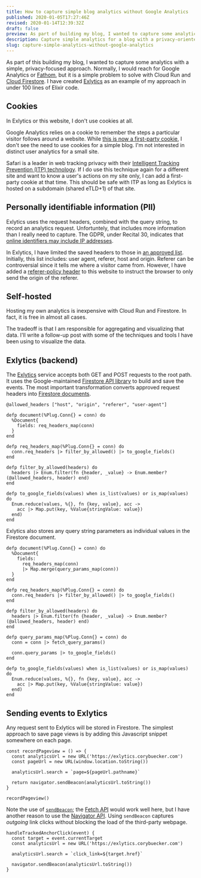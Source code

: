 ```yaml
---
title: How to capture simple blog analytics without Google Analytics
published: 2020-01-05T17:27:46Z
revised: 2020-01-14T12:39:32Z
draft: false
preview: As part of building my blog, I wanted to capture some analytics with a simple, privacy-focused approach.
description: Capture simple analytics for a blog with a privacy-oriented approach.
slug: capture-simple-analytics-without-google-analytics
---
```


As part of this building my blog, I wanted to capture some analytics with a simple, privacy-focused approach. Normally, I would reach for Google Analytics or [Fathom](https://usefathom.com/), but it is a simple problem to solve with Cloud Run and [Cloud Firestore](https://firebase.google.com/docs/firestore). I have created [Exlytics](https://github.com/corybuecker/exlytics) as an example of my approach in under 100 lines of Elixir code.

## Cookies

In Exlytics or this website, I don't use cookies at all.

Google Analytics relies on a cookie to remember the steps a particular visitor follows around a website. While [this is now a first-party cookie](https://clearcode.cc/blog/difference-between-first-party-third-party-cookies/), I don't see the need to use cookies for a simple blog. I'm not interested in distinct user analytics for a small site.

Safari is a leader in web tracking privacy with their [Intelligent Tracking Prevention (ITP) technology](https://webkit.org/blog/9521/intelligent-tracking-prevention-2-3/). If I do use this technique again for a different site and want to know a user's actions on my site only, I can add a first-party cookie at that time. This should be safe with ITP as long as Exlytics is hosted on a subdomain (shared eTLD+1) of that site.

## Personally identifiable information (PII)

Exlytics uses the request headers, combined with the query string, to record an analytics request. Unfortuntely, that includes more information than I really need to capture. The GDPR, under Recital 30, indicates that [online identifiers may include IP addresses](https://gdpr-info.eu/recitals/no-30/).

In Exlytics, I have limited the saved headers to those in [an approved list](https://github.com/corybuecker/exlytics/blob/master/lib/router.ex#L6). Initially, this list includes: user agent, referer, host and origin. Referer can be controversial since it tells me where a visitor came from. However, I have added a [referer-policy header](https://developer.mozilla.org/en-US/docs/Web/HTTP/Headers/Referrer-Policy) to this website to instruct the browser to only send the origin of the referer. 

## Self-hosted

Hosting my own analytics is inexpensive with Cloud Run and Firestore. In fact, it is free in almost all cases.

The tradeoff is that I am responsible for aggregating and visualizing that data. I'll write a follow-up post with some of the techniques and tools I have been using to visualize the data.

## Exlytics (backend)

The [Exlytics](https://github.com/corybuecker/exlytics) service accepts both GET and POST requests to the root path. It uses the Google-maintained [Firestore API library](https://github.com/googleapis/elixir-google-api/tree/master/clients/firestore) to build and save the events. The most important transformation converts approved request headers into [Firestore documents](https://github.com/googleapis/elixir-google-api/blob/master/clients/firestore/lib/google_api/firestore/v1/model/document.ex).

```language-elixir
@allowed_headers ["host", "origin", "referer", "user-agent"]

defp document(%Plug.Conn{} = conn) do
  %Document{
    fields: req_headers_map(conn)
  }
end

defp req_headers_map(%Plug.Conn{} = conn) do
  conn.req_headers |> filter_by_allowed() |> to_google_fields()
end

defp filter_by_allowed(headers) do
  headers |> Enum.filter(fn {header, _value} -> Enum.member?(@allowed_headers, header) end)
end

defp to_google_fields(values) when is_list(values) or is_map(values) do
  Enum.reduce(values, %{}, fn {key, value}, acc ->
    acc |> Map.put(key, %Value{stringValue: value})
  end)
end
```

Exlytics also stores any query string parameters as individual values in the Firestore document.

```language-elixir
defp document(%Plug.Conn{} = conn) do
  %Document{
    fields:
      req_headers_map(conn)
      |> Map.merge(query_params_map(conn))
  }
end

defp req_headers_map(%Plug.Conn{} = conn) do
  conn.req_headers |> filter_by_allowed() |> to_google_fields()
end

defp filter_by_allowed(headers) do
  headers |> Enum.filter(fn {header, _value} -> Enum.member?(@allowed_headers, header) end)
end

defp query_params_map(%Plug.Conn{} = conn) do
  conn = conn |> fetch_query_params()

  conn.query_params |> to_google_fields()
end

defp to_google_fields(values) when is_list(values) or is_map(values) do
  Enum.reduce(values, %{}, fn {key, value}, acc ->
    acc |> Map.put(key, %Value{stringValue: value})
  end)
end
```

## Sending events to Exlytics

Any request sent to Exlytics will be stored in Firestore. The simplest approach to save page views is by adding this Javascript snippet somewhere on each page.

```language-javascript
const recordPageview = () => {
  const analyticsUrl = new URL('https://exlytics.corybuecker.com')
  const pageUrl = new URL(window.location.toString())

  analyticsUrl.search = `page=${pageUrl.pathname}`

  return navigator.sendBeacon(analyticsUrl.toString())
}

recordPageview()
```

Note the use of [`sendBeacon`](https://developer.mozilla.org/en-US/docs/Web/API/Navigator/sendBeacon); the [Fetch API](https://developer.mozilla.org/en-US/docs/Web/API/Fetch_API) would work well here, but I have another reason to use the [Navigator API](https://developer.mozilla.org/en-US/docs/Web/API/Navigator). Using `sendBeacon` captures _outgoing_ link clicks without blocking the load of the third-party webpage.

```language-javascript
handleTrackedAnchorClick(event) {
  const target = event.currentTarget
  const analyticsUrl = new URL('https://exlytics.corybuecker.com')

  analyticsUrl.search = `click_link=${target.href}`

  navigator.sendBeacon(analyticsUrl.toString())
}
```
